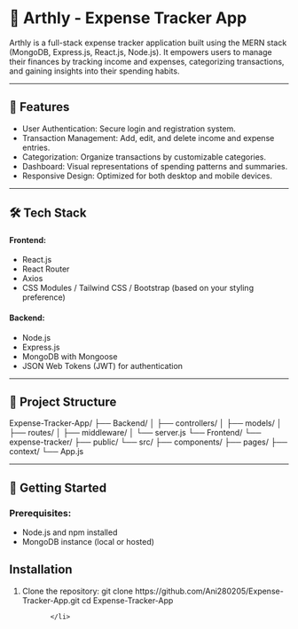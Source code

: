 <h1>💸 Arthly - Expense Tracker App</h1>

<p>Arthly is a full-stack expense tracker application built using the MERN stack (MongoDB, Express.js, React.js, Node.js). It empowers users to manage their finances by tracking income and expenses, categorizing transactions, and gaining insights into their spending habits.</p>

<hr/>

<h2>🚀 Features</h2>
<ul>
           <li>User Authentication: Secure login and registration system.</li>
           <li>Transaction Management: Add, edit, and delete income and expense entries.</li>
           <li>Categorization: Organize transactions by customizable categories.</li>
           <li>Dashboard: Visual representations of spending patterns and summaries.</li>
           <li>Responsive Design: Optimized for both desktop and mobile devices.</li>
</ul>

<hr/>

<h2>🛠️ Tech Stack</h2>

<h4>Frontend:</h4>
<ul>
           <li>React.js</li>
           <li>React Router</li>
           <li>Axios</li>
           <li>CSS Modules / Tailwind CSS / Bootstrap (based on your styling preference)</li>
</ul>

<h4>Backend:</h4>
<ul>
           <li>Node.js</li>
           <li>Express.js</li>
           <li>MongoDB with Mongoose</li>
           <li>JSON Web Tokens (JWT) for authentication</li>
</ul>

<hr/>

<h2>📁 Project Structure</h2>
  Expense-Tracker-App/
├── Backend/
│   ├── controllers/
│   ├── models/
│   ├── routes/
│   ├── middleware/
│   └── server.js
└── Frontend/
    └── expense-tracker/
        ├── public/
        └── src/
            ├── components/
            ├── pages/
            ├── context/
            └── App.js

<hr/>

<h2>🧰 Getting Started</h2>
<h3>Prerequisites: </h3>
<ul>
           <li>Node.js and npm installed</li>
           <li>MongoDB instance (local or hosted)</li>
</ul>

<h2>Installation</h2>
<ol>
           <li>Clone the repository:
             git clone https://github.com/Ani280205/Expense-Tracker-App.git
cd Expense-Tracker-App

           </li>
</ol>






